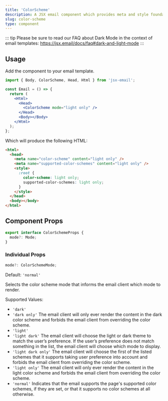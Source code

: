 ```yaml
---
title: 'ColorScheme'
description: A JSX email component which provides meta and style foundations for color scheme support
slug: color-scheme
type: component
---
```


<!--@include: @/include/header.md-->

::: tip
Please be sure to read our FAQ about Dark Mode in the context of email templates: https://jsx.email/docs/faq#dark-and-light-mode
:::

<!--@include: @/include/install.md-->

## Usage

Add the component to your email template.

```jsx
import { Body, ColorScheme, Head, Html } from 'jsx-email';

const Email = () => {
  return (
    <Html>
      <Head>
        <ColorScheme mode="light only" />
      </Head>
      <Body></Body>
    </Html>
  );
};
```

Which will produce the following HTML:

```html
<html>
  <head>
    <meta name="color-scheme" content="light only" />
    <meta name="supported-color-schemes" content="light only" />
    <style>
      :root {
        color-scheme: light only;
        supported-color-schemes: light only;
      }
    </style>
  </head>
  <body></body>
</html>
```

## Component Props

```ts
export interface ColorSchemeProps {
  mode?: Mode;
}
```

### Individual Props

```ts
mode?: ColorSchemeMode;
```

Default: `'normal'`<br/>

Selects the color scheme mode that informs the email client which mode to render.

Supported Values:

- `'dark'`
- `'dark only'` The email client will only ever render the content in the dark color scheme and forbids the email client from overriding the color scheme.
- `'light'`
- `'light dark'` The email client will choose the light or dark theme to match the user’s preference. If the user’s preference does not match something in the list, the email client will choose which mode to display.
- `'light dark only'` The email client will choose the first of the listed schemes that it supports taking user preference into account and forbids the email client from overriding the color scheme.
- `'light only'` The email client will only ever render the content in the light color scheme and forbids the email client from overriding the color scheme.
- `'normal'` Indicates that the email supports the page's supported color schemes, if they are set, or that it supports no color schemes at all otherwise.
